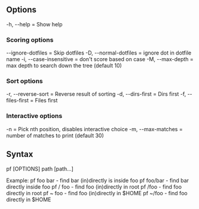 ## Options
-h, --help = Show help

### Scoring options
--ignore-dotfiles = Skip dotfiles
-D, --normal-dotfiles = ignore dot in dotfile name
-i, --case-insensitive = don't score based on case
-M, --max-depth = max depth to search down the tree (default 10)

### Sort options
-r, --reverse-sort = Reverse result of sorting
-d, --dirs-first = Dirs first
-f, --files-first = Files first

### Interactive options
-n = Pick nth position, disables interactive choice
-m, --max-matches = number of matches to print (default 30)

## Syntax
pf [OPTIONS] path [path...]

Example:
pf foo bar - find bar (in)directly is inside foo
pf foo/bar - find bar directly inside foo
pf / foo - find foo (in)directly in root
pf /foo - find foo directly in root
pf ~ foo - find foo (in)directly in $HOME
pf ~/foo - find foo directly in $HOME
